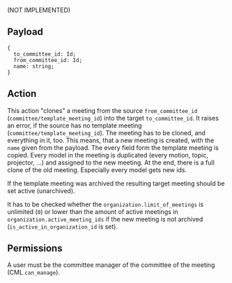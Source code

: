 (NOT IMPLEMENTED)

## Payload
```
{
  to_committee_id: Id;
  from_committee_id: Id;
  name: string;
}
```

## Action
This action "clones" a meeting from the source `from_committee_id` (`committee/template_meeting_id`) into the target `to_committee_id`. It raises an error, if the source has no template meeting (`committee/template_meeting_id`). The meeting has to be cloned, and everything in it, too. This means, that a new meeting is created, with the `name` given from the payload. The every field form the template meeting is copied. Every model in the meeting is duplicated (every motion, topic, projector, ...) and assigned to the new meeting. At the end, there is a full clone of the old meeting. Especially every model gets new ids.

If the template meeting was archived the resulting target meeting should be set active (unarchived). 

It has to be checked whether the `organization.limit_of_meetings` is unlimited (`0`) or lower than
the amount of active meetings in `organization.active_meeting_ids` if the new meeting is not archived
(`is_active_in_organization_id` is set).

## Permissions
A user must be the committee manager of the committee of the meeting (CML `can_manage`).
